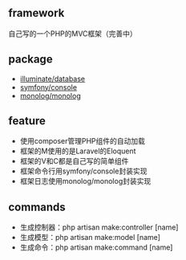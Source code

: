 ## framework
自己写的一个PHP的MVC框架（完善中）

## package
- [illuminate/database](https://github.com/illuminate/database)
- [symfony/console](https://github.com/symfony/console)
- [monolog/monolog](https://github.com/Seldaek/monolog)

## feature
- 使用composer管理PHP组件的自动加载
- 框架的M使用的是Laravel的Eloquent
- 框架的V和C都是自己写的简单组件
- 框架命令行用symfony/console封装实现
- 框架日志使用monolog/monolog封装实现

## commands  
- 生成控制器：php artisan make:controller [name]
- 生成模型：php artisan make:model [name]
- 生成命令：php artisan make:command [name]
